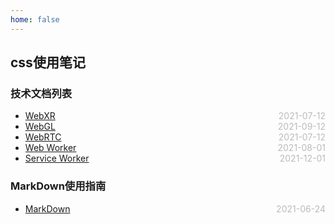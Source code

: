 ```yaml
---
home: false
---
```

## css使用笔记
### 技术文档列表
* [WebXR](./WebXR)  <span style="color:#bbb; float:right">2021-07-12</span>
* [WebGL](./WebGL)  <span style="color:#bbb; float:right">2021-09-12</span>
* [WebRTC](./WebRTC)  <span style="color:#bbb; float:right">2021-07-12</span>
* [Web Worker](./WebWorker)  <span style="color:#bbb; float:right">2021-08-01</span>
* [Service Worker](./ServiceWorker)  <span style="color:#bbb; float:right">2021-12-01</span>
### MarkDown使用指南
*  [MarkDown](../blog-daily/use-markdown)  <span style="color:#bbb; float:right">2021-06-24</span>
